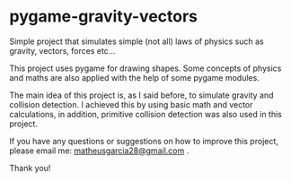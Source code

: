 pygame-gravity-vectors
======================

Simple project that simulates simple (not all) laws of physics such as gravity, vectors, forces etc... 


This project uses pygame for drawing shapes. Some concepts of physics and maths are also applied with the help of some pygame modules.

The main idea of this project is, as I said before, to simulate gravity and collision detection. I achieved this by using basic math and vector calculations, in addition, primitive collision detection was also used in this project.



If you have any questions or suggestions on how to improve this project, please email me: matheusgarcia28@gmail.com .


Thank you!
